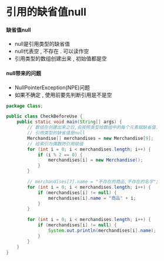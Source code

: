 # 引用的缺省值null

#### 缺省值null

* null是引用类型的缺省值
* null代表空 , 不存在 . 可以读作空
* 引用类型的数组创建出来 , 初始值都是空

#### null带来的问题

* NullPointerException\(NPE\)问题
* 如果不确定 , 使用前要先判断引用是不是空

```java
package Class;

public class CheckBeforeUse {
    public static void main(String[] args) {
        // 数组在创建出来之后,会按照类型给数组中的每个元素赋缺省值.
        // 引用类型的缺省值是null
        Merchandise[] merchandises = new Merchandise[9];
        // 给索引为偶数的引用赋值
        for (int i = 0; i < merchandises.length; i++) {
            if (i % 2 == 0) {
                merchandises[i] = new Merchandise();
            }
        }

        // merchandises[7].name = "不存在的商品,不存在的名字";
        for (int i = 0; i < merchandises.length; i++) {
            if (merchandises[i] != null) {
                merchandises[i].name = "商品" + i;
            }
        }

        for (int i = 0; i < merchandises.length; i++) {
            if (merchandises[i] != null) {
                System.out.println(merchandises[i].name);
            }
        }
    }
}

```



